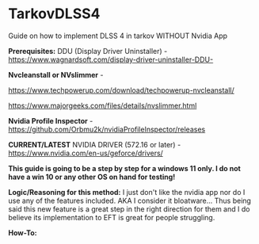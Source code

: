 # TarkovDLSS4
Guide on how to implement DLSS 4 in tarkov WITHOUT Nvidia App

**Prerequisites:**
DDU (Display Driver Uninstaller) - https://www.wagnardsoft.com/display-driver-uninstaller-DDU-

**Nvcleanstall or NVslimmer** - 

https://www.techpowerup.com/download/techpowerup-nvcleanstall/ 

https://www.majorgeeks.com/files/details/nvslimmer.html

**Nvidia Profile Inspector** - https://github.com/Orbmu2k/nvidiaProfileInspector/releases

**CURRENT/LATEST** NVIDIA DRIVER (572.16 or later) - https://www.nvidia.com/en-us/geforce/drivers/





**This guide is going to be a step by step for a windows 11 only. I do not have a win 10 or any other OS on hand for testing!**

**Logic/Reasoning for this method:** I just don't like the nvidia app nor do I use any of the features included. AKA I consider it bloatware...
Thus being said this new feature is a great step in the right direction for them and I do believe its implementation to EFT is great for people struggling.


**How-To:**
